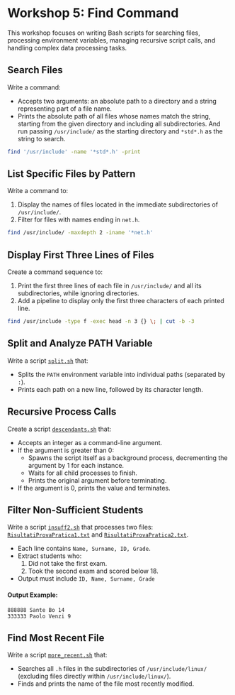 # Workshop 5: Find Command

This workshop focuses on writing Bash scripts for searching files, processing environment variables, managing recursive script calls, and handling complex data processing tasks.

## Search Files
Write a command:
  - Accepts two arguments: an absolute path to a directory and a string representing part of a file name.  
  - Prints the absolute path of all files whose names match the string, starting from the given directory and including all subdirectories.
And run passing `/usr/include/` as the starting directory and `*std*.h` as the string to search.
```bash
find '/usr/include' -name '*std*.h' -print
```

## List Specific Files by Pattern
Write a command to:  
1. Display the names of files located in the immediate subdirectories of `/usr/include/`.  
2. Filter for files with names ending in `net.h`.
```bash
find /usr/include/ -maxdepth 2 -iname '*net.h' 
```

## Display First Three Lines of Files
Create a command sequence to:  
1. Print the first three lines of each file in `/usr/include/` and all its subdirectories, while ignoring directories.  
2. Add a pipeline to display only the first three characters of each printed line. 
```bash
find /usr/include -type f -exec head -n 3 {} \; | cut -b -3 
```

## Split and Analyze PATH Variable
Write a script [`split.sh`](./code/split.sh) that:  
- Splits the `PATH` environment variable into individual paths (separated by `:`).  
- Prints each path on a new line, followed by its character length.

## Recursive Process Calls
Create a script [`descendants.sh`](./code/descendants.sh) that:  
- Accepts an integer as a command-line argument.  
- If the argument is greater than 0:  
  - Spawns the script itself as a background process, decrementing the argument by 1 for each instance.  
  - Waits for all child processes to finish.  
  - Prints the original argument before terminating.  
- If the argument is 0, prints the value and terminates.

## Filter Non-Sufficient Students
Write a script [`insuff2.sh`](./code/insuff2.sh) that processes two files: [`RisultatiProvaPratica1.txt`](./code/RisultatiProvaPratica1.txt) and [`RisultatiProvaPratica2.txt`](./code/RisultatiProvaPratica2.txt). 
- Each line contains `Name, Surname, ID, Grade`.  
- Extract students who:  
  1. Did not take the first exam.  
  2. Took the second exam and scored below 18.  
- Output must include `ID, Name, Surname, Grade`

#### Output Example:
```plaintext
888888 Sante Bo 14
333333 Paolo Venzi 9
```

## Find Most Recent File
Write a script [`more_recent.sh`](./code/more_recent.sh) that:  
- Searches all `.h` files in the subdirectories of `/usr/include/linux/` (excluding files directly within `/usr/include/linux/`).  
- Finds and prints the name of the file most recently modified.
